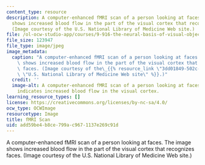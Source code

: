```yaml
---
content_type: resource
description: A computer-enhanced fMRI scan of a person looking at faces. The image
  shows increased blood flow in the part of the visual cortex that recognizes faces.
  (Image courtesy of the U.S. National Library of Medicine Web site.)
file: /ol-ocw-studio-app/courses/9-916-the-neural-basis-of-visual-object-recognition-in-monkeys-and-humans-spring-2005/add59be4b8ce799ac9671137e269c91d_9-916s05.jpg
file_size: 123947
file_type: image/jpeg
image_metadata:
  caption: "A computer-enhanced fMRI scan of a person looking at faces. The image\
    \ shows increased blood flow in the part of the visual cortex that recognizes\
    \ faces. (Image courtesy of the\_{{% resource_link \"3dd01849-502c-44e5-b256-d49ce6c19021\"\
    \ \"U.S. National Library of Medicine Web site\" %}}.)"
  credit: ''
  image-alt: A computer-enhanced fMRI scan of a person looking at faces.  The image
    indicates increased blood flow in the visual cortex.
learning_resource_types: []
license: https://creativecommons.org/licenses/by-nc-sa/4.0/
ocw_type: OCWImage
resourcetype: Image
title: fMRI Scan
uid: add59be4-b8ce-799a-c967-1137e269c91d
---
```

A computer-enhanced fMRI scan of a person looking at faces. The image shows increased blood flow in the part of the visual cortex that recognizes faces. (Image courtesy of the U.S. National Library of Medicine Web site.)